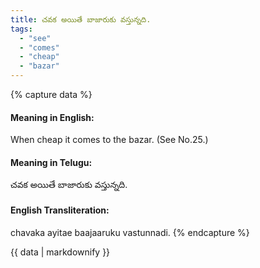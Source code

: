 ```yaml
---
title: చవక అయితే బాజారుకు వస్తున్నది.
tags:
  - "see"
  - "comes"
  - "cheap"
  - "bazar"
---
```


{% capture data %}
#### Meaning in English:
When cheap it comes to the bazar.
(See No.25.)

#### Meaning in Telugu:
చవక అయితే బాజారుకు వస్తున్నది.

#### English Transliteration:
chavaka ayitae baajaaruku vastunnadi.
{% endcapture %}

<div class="notice">{{ data | markdownify }}</div>

